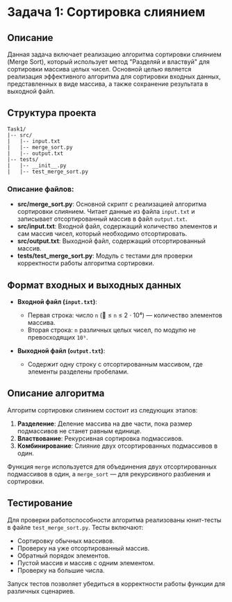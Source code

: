 # Задача 1: Сортировка слиянием

## Описание

Данная задача включает реализацию алгоритма сортировки слиянием (Merge Sort), который использует метод "Разделяй и властвуй" для сортировки массива целых чисел. Основной целью является реализация эффективного алгоритма для сортировки входных данных, представленных в виде массива, а также сохранение результата в выходной файл.

## Структура проекта

```
Task1/
|-- src/
|   |-- input.txt
|   |-- merge_sort.py
|   |-- output.txt
|-- tests/
|   |-- __init__.py
|   |-- test_merge_sort.py
```

### Описание файлов:

- **src/merge\_sort.py**: Основной скрипт с реализацией алгоритма сортировки слиянием. Читает данные из файла `input.txt` и записывает отсортированный массив в файл `output.txt`.
- **src/input.txt**: Входной файл, содержащий количество элементов и сам массив чисел, который необходимо отсортировать.
- **src/output.txt**: Выходной файл, содержащий отсортированный массив.
- **tests/test\_merge\_sort.py**: Модуль с тестами для проверки корректности работы алгоритма сортировки.

## Формат входных и выходных данных

- **Входной файл (****`input.txt`****)**:

  - Первая строка: число `n` ( ≤ `n` ≤ 2 ⋅ 10⁴) — количество элементов массива.
  - Вторая строка: `n` различных целых чисел, по модулю не превосходящих `10⁹`.

- **Выходной файл (****`output.txt`****)**:

  - Содержит одну строку с отсортированным массивом, где элементы разделены пробелами.

## Описание алгоритма

Алгоритм сортировки слиянием состоит из следующих этапов:

1. **Разделение**: Деление массива на две части, пока размер подмассивов не станет равным единице.
2. **Властвование**: Рекурсивная сортировка подмассивов.
3. **Комбинирование**: Слияние двух отсортированных подмассивов в один.

Функция `merge` используется для объединения двух отсортированных подмассивов в один, а `merge_sort` — для рекурсивного разбиения и сортировки.

## Тестирование

Для проверки работоспособности алгоритма реализованы юнит-тесты в файле `test_merge_sort.py`. Тесты включают:

- Сортировку обычных массивов.
- Проверку на уже отсортированный массив.
- Обратный порядок элементов.
- Пустой массив и массив с одним элементом.
- Проверку на большие числа.

Запуск тестов позволяет убедиться в корректности работы функции для различных сценариев.
